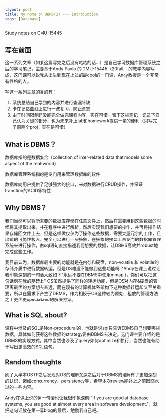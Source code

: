```yaml
---
layout: post
title: My note on DBMS(2) --- Introduction
tags: [Database]
---
```


Study notes on CMU-15445

## 写在前面

这一系列文章（如果这篇写完之后没有咕咕的话...）是自己学习数据库管理系统之后的学习笔记，主要基于Andy Pavlo 的 CMU-15445（20fall） 的教学内容写成，这门课可以说我从出生到现在上过的最cool的一门课，Andy教授是一个非常有性格的人。

写这一系列文章的目的有：

1. 系统总结自己学到的内容并进行查漏补缺
2. 卡在记忆曲线上进行一波复习，防止遗忘
3. 由于时间限制还没能完全做完课程内容，实在可惜。留下这些笔记，记录下自己认为关键的部分，也为未来补上lab和homework提供一定的便利（只写完了前两个proj，实在是可惜）

## What is DBMS？

数据库指的是数据集合（collection of inter-related data that models some aspect of the real-world）

数据库管理系统指的是专门用来管理数据库的软件

数据库向用户提供了足够强大的接口，来对数据进行CRUD操作，并保证tranction的ACID等特性

## Why DBMS？

我们当然可以将所需要的数据库存储在任意文件上，然后在需要用到这些数据的时候将其提取出来，并在程序中进行解析，然后实现我们想要的操作，并再将操作结果存储回文件上去，但是这样做仅仅为了操作这些数据，需要大量冗余的工作，且出错的可能性极大。完全可以进行一层抽象，在抽象的接口上由专门的数据库管理系统来进行操作，由sql语句直接描述我们想要的数据，让DBMS高效并robust地完成这些工作。

我目前认为，数据库最主要的功能就是在内存和硬盘，non-volatile 和 volatile的存储介质中进行数据转运，但是OS难道不能做到这些功能吗？Andy在课上说过让我印象深刻的一句话大致如下"永远不要在DBMS中使用mmap()，你们可以把这句话刻在我的墓碑上" OS虽然提供了同样的转运功能，但是OS对内存&硬盘的管理离最优的方案想去甚远，而在现有的计算机体系架构下这种数据转运却又至关重要，所以在需求下产生了DBMS，作为相较于OS这种较为原始、粗放的管理方法之上更优更specialized的解决方案。

## What is SQL about?

课程中涉及的SQL是Non-procedural的，也就是说sql只告诉DBMS自己想要哪些数据，具体如何获得这些数据的strategy要由DBMS去决定。这门课主要介绍的是DBMS的实现方式，其中当然也涉及了query如何optimize和执行，当然也能有助于写出更高效的SQL语句。

## Random thoughts

刷了大半本OSTP之后发现对OS的理解加深之后对于DBMS的理解有了更加深刻的认识，诸如concurrency、persistency等，希望本次review能补上之前囫囵水过的一些内容。

Andy在课上说的另一句话也让我很印象深刻:"If you are good at database systems, you are good at almost every area in software development."，就把这句话放在第一篇blog的最后，勉励我自己吧。

